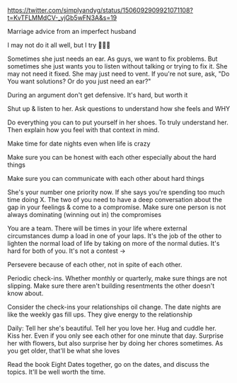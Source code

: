 https://twitter.com/simplyandyg/status/1506092909921071108?t=KvTFLMMdCV-_yjGb5wFN3A&s=19


Marriage advice from an imperfect husband

I may not do it all well, but I try 🤷‍♂️😁

Sometimes she just needs an ear. As guys, we want to fix problems. But sometimes she just wants you to listen without talking or trying to fix it. She may not need it fixed. She may just need to vent. If you're not sure, ask, "Do You want solutions? Or do you just need an ear?"

During an argument don't get defensive. It's hard, but worth it

Shut up & listen to her. Ask questions to understand how she feels and WHY

Do everything you can to put yourself in her shoes. To truly understand her. Then explain how you feel with that context in mind.

Make time for date nights even when life is crazy

Make sure you can be honest with each other especially about the hard things

Make sure you can communicate with each other about hard things

She's your number one priority now. If she says you're spending too much time doing X. The two of you need to have a deep conversation about the gap in your feelings & come to a compromise. Make sure one person is not always dominating (winning out in) the compromises

You are a team. There will be times in your life where external circumstances dump a load in one of your laps. It's the job of the other to lighten the normal load of life by taking on more of the normal duties. It's hard for both of you. It's not a contest ->

Persevere because of each other, not in spite of each other.

Periodic check-ins. Whether monthly or quarterly, make sure things are not slipping. Make sure there aren't building resentments the other doesn't know about.

Consider the check-ins your relationships oil change. The date nights are like the weekly gas fill ups. They give energy to the relationship

Daily: Tell her she's beautiful. Tell her you love her. Hug and cuddle her. Kiss her. Even if you only see each other for one minute that day. Surprise her with flowers, but also surprise her by doing her chores sometimes. As you get older, that'll be what she loves

Read the book Eight Dates together, go on the dates, and discuss the topics. It'll be well worth the time.
